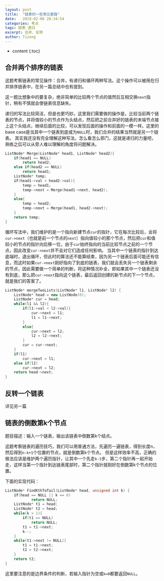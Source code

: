 ```yaml
---
layout: post
title:  "链表的一些常见套路"
date:   2019-02-06 20:34:54
categories: 考点
tags: 链表 递归
excerpt: 合并、反转
author: Tizeng
---
```


* content
{:toc}

## 合并两个排序的链表

这题考察链表的常见操作：合并，有递归和循环两种写法。这个操作可以被用在归并排序链表中，在另一篇总结中也有提到。

这一题比想象中的要复杂，绝非简单的比较两个节点的值然后互相交换`next`指针，稍有不慎就会使链表信息缺失。

递归的写法比较简洁，但是也更巧妙。这里我们需要做的操作是，比较当前两个链表的节点，并将值较小的节点作为头结点，然后把之前合并好的链表的末端节点接上这个头结点，继续后面的比较，可以发现后面的操作和前面的一模一样。这里的base case是当其中一个链表到底或为`NULL`时，我们合并的结果当然就是另一个链表。
其实我还没有完全理解这种写法，怎么看怎么邪门，这就是递归的力量吧，熟练之后可以从旁人难以理解的角度将问题解决。

```c++
ListNode* Merge(ListNode* head1, ListNode* head2){
    if(head1 == NULL)
        return head2;
    else if(head2 == NULL)
        return head1;
    ListNode* temp;
    if(head1->val < head2->val){
        temp = head1;
        temp->next = Merge(head1->next, head2);
    }
    else{
        temp = head2;
        temp->next = Merge(head1, head2->next);
    }
    return temp;
}
```

循环写法中，我们维护的是一个指向新建节点`cur`的指针，它在每次比较后，会将`cur->next`（也就是前一个节点的`next`）指向值较小的那个节点，然后把`cur`和值较小的节点的指针向后移一位，由于`cur`始终指向的当前比较节点之前的一个节点，因此改变`cur->next`并不会对它们造成任何影响。
当其中一个链表的指针到达底端时，退出循环，但此时的算法还不能算结束，因为另一个链表后面可能还有信息，而这时如果`cur->next`刚好指向了到底的链表，我们就会丢失另一个链表剩余的节点，因此需要做一个简单的判断，将这种情况补全，即如果其中一个链表还没有到底，那么把`cur->next`指向这个链表，最后返回创建的新节点的下一个节点，就是我们的答案了。

```c++
ListNode* mergeTwoLists(ListNode* l1, ListNode* l2) {
    ListNode* head = new ListNode(0);
    ListNode* cur = head;
    while(l1 && l2){
        if(l1->val < l2->val){
            cur->next = l1;
            l1 = l1->next;
        }
        else{
            cur->next = l2;
            l2 = l2->next;
        }
        cur = cur->next;
    }
    if(l1)
        cur->next = l1;
    else if(l2)
        cur->next = l2;
    return head->next;
}
```

## 反转一个链表

详见另一篇

## 链表的倒数第k个节点

题目描述：输入一个链表，输出该链表中倒数第k个结点。

这题考察链表的遍历技巧，我们可以用普通方法，先遍历一遍链表，得到长度n，然后得到`n-k+1`个位置的节点，就是倒数第k个节点。
但是这样效率不高，正确的做法应该是维护两个遍历指针，让其中一个先走`k-1`步，第二个指针再一起开始走，这样当第一个指针到达链表尾部时，第二个指针就刚好在倒数第k个节点的位置。

下面的实现代码：

```c++
ListNode* FindKthToTail(ListNode* head, unsigned int k) {
    if(head == NULL || k == 0)
            return NULL;
    ListNode* t1 = head;
    ListNode* t2 = head;
    while(k > 1){
        if(t1 == NULL)
            return NULL;
        t1 = t1->next;
        k--;
    }
    while(t1->next != NULL){
        t1 = t1->next;
        t2 = t2->next;
    }
    return t2;
}
```

这里要注意的是边界条件的判断，若输入指针为空或`k=0`都要返回`NULL`。